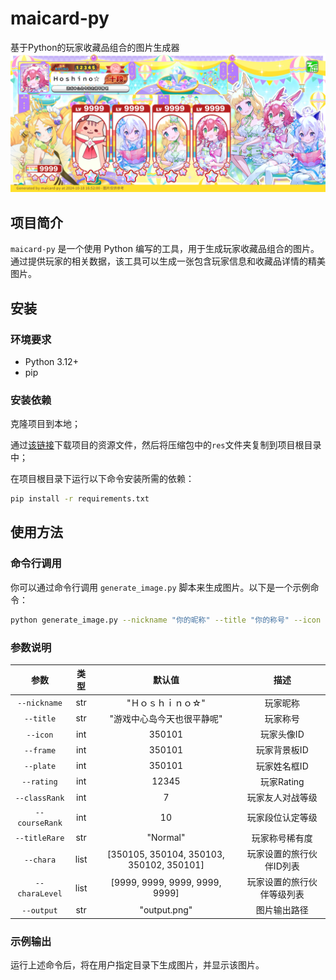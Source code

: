 # maicard-py

基于Python的玩家收藏品组合的图片生成器
![output.png](output.png)

## 项目简介

`maicard-py` 是一个使用 Python 编写的工具，用于生成玩家收藏品组合的图片。通过提供玩家的相关数据，该工具可以生成一张包含玩家信息和收藏品详情的精美图片。

## 安装

### 环境要求

- Python 3.12+
- pip

### 安装依赖

克隆项目到本地；

通过[该链接](https://alist.error063.work/Games/res.zip)下载项目的资源文件，然后将压缩包中的`res`文件夹复制到项目根目录中；

在项目根目录下运行以下命令安装所需的依赖：

```sh 
pip install -r requirements.txt
```

## 使用方法

### 命令行调用

你可以通过命令行调用 `generate_image.py` 脚本来生成图片。以下是一个示例命令：

```sh 
python generate_image.py --nickname "你的昵称" --title "你的称号" --icon 12345 --frame 12345 --plate 12345 --rating 67890 --classRank 5 --courseRank 8 --titleRare "Rare" --version "Ver.CN1.45-E" --chara 12345 67890 11111 22222 33333 --charaLevel 9999 9999 9999 9999 9999
```

### 参数说明

|       参数       |  类型  |                   默认值                    |      描述       |
|:--------------:|:----:|:----------------------------------------:|:-------------:|
|  `--nickname`  | str  |                "Ｈｏｓｈｉｎｏ☆"                |     玩家昵称      |
|   `--title`    | str  |              "游戏中心岛今天也很平静呢"              |     玩家称号      |
|    `--icon`    | int  |                  350101                  |    玩家头像ID     |
|   `--frame`    | int  |                  350101                  |    玩家背景板ID    |
|   `--plate`    | int  |                  350101                  |    玩家姓名框ID    |
|   `--rating`   | int  |                  12345                   |   玩家Rating    |
| `--classRank`  | int  |                    7                     |   玩家友人对战等级    |
| `--courseRank` | int  |                    10                    |   玩家段位认定等级    |
| `--titleRare`  | str  |                 "Normal"                 |    玩家称号稀有度    |
|   `--chara`    | list | [350105, 350104, 350103, 350102, 350101] | 玩家设置的旅行伙伴ID列表 |
| `--charaLevel` | list |      [9999, 9999, 9999, 9999, 9999]      | 玩家设置的旅行伙伴等级列表 |
|   `--output`   | str  |               "output.png"               |    图片输出路径     |

### 示例输出
运行上述命令后，将在用户指定目录下生成图片，并显示该图片。

